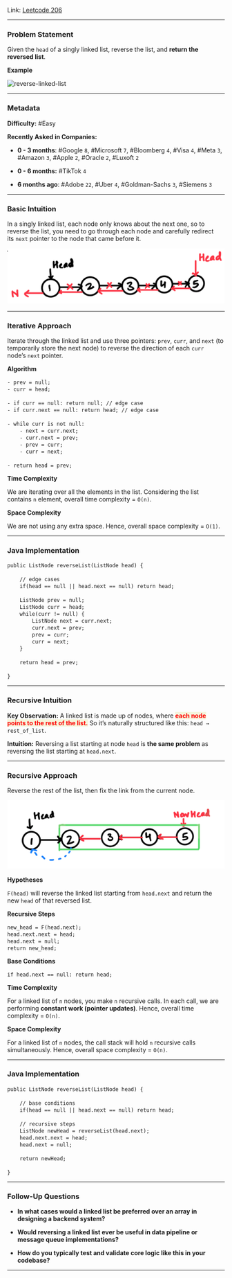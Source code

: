 
Link: [Leetcode 206](https://leetcode.com/problems/reverse-linked-list/description/)

---
### Problem Statement

Given the `head` of a singly linked list, reverse the list, and **return the reversed list**.

**Example**

![reverse-linked-list](https://assets.leetcode.com/uploads/2021/02/19/rev1ex1.jpg)

---
### Metadata

**Difficulty:** #Easy 

**Recently Asked in Companies:**

- **0 - 3 months**: #Google `8`, #Microsoft `7`, #Bloomberg `4`, #Visa `4`, #Meta `3`, #Amazon `3`, #Apple `2`, #Oracle `2`, #Luxoft `2`

- **0 - 6 months:** #TikTok `4`

- **6 months ago**: #Adobe `22`, #Uber `4`, #Goldman-Sachs `3`, #Siemens `3`

---
### Basic Intuition

In a singly linked list, each node only knows about the next one, so to reverse the list, you need to go through each node and carefully redirect its `next` pointer to the node that came before it.

![reverse-linked-list](reverse-linked-list.png)

---
### Iterative Approach

Iterate through the linked list and use three pointers: `prev`, `curr`, and `next` (to temporarily store the next node) to reverse the direction of each `curr` node’s `next` pointer.

**Algorithm**

```
- prev = null;
- curr = head;

- if curr == null: return null; // edge case
- if curr.next == null: return head; // edge case

- while curr is not null:
	- next = curr.next;
	- curr.next = prev;
	- prev = curr;
	- curr = next;

- return head = prev;
```

**Time Complexity**

We are iterating over all the elements in the list. Considering the list contains `n` element, overall time complexity = `O(n)`. 

**Space Complexity**

We are not using any extra space. Hence, overall space complexity = `O(1)`.

---
### Java Implementation

```
public ListNode reverseList(ListNode head) {

	// edge cases
	if(head == null || head.next == null) return head;

	ListNode prev = null;
	ListNode curr = head;
	while(curr != null) {
		ListNode next = curr.next;
		curr.next = prev;
		prev = curr;
		curr = next;
	}

	return head = prev;

}
```

---
### Recursive Intuition

**Key Observation:** A linked list is made up of nodes, where <span style="color:red;font-weight:bold;background:beige">each node points to the rest of the list.</span> So it’s naturally structured like this: `head → rest_of_list`.

**Intuition:** Reversing a list starting at node `head` is **the same problem** as reversing the list starting at `head.next`.

---
### Recursive Approach

Reverse the rest of the list, then fix the link from the current node.

![reverse-linked-list-recursive](reverse-linked-list-recursive.png)

**Hypotheses**

`F(head)` will reverse the linked list starting from `head.next` and return the new `head` of that reversed list.

**Recursive Steps**

```
new_head = F(head.next);
head.next.next = head;
head.next = null;
return new_head;
```

**Base Conditions**

```
if head.next == null: return head;
```

**Time Complexity**

For a linked list of `n` nodes, you make `n` recursive calls. In each call, we are performing **constant work (pointer updates)**. Hence, overall time complexity = `O(n)`.

**Space Complexity**

For a linked list of `n` nodes, the call stack will hold `n` recursive calls simultaneously. Hence, overall space complexity = `O(n)`.

---
### Java Implementation

```
public ListNode reverseList(ListNode head) {

	// base conditions
	if(head == null || head.next == null) return head;

	// recursive steps
	ListNode newHead = reverseList(head.next);
	head.next.next = head;
	head.next = null;

	return newHead;

}
```

---
### Follow-Up Questions

- **In what cases would a linked list be preferred over an array in designing a backend system?**

- **Would reversing a linked list ever be useful in data pipeline or message queue implementations?**

- **How do you typically test and validate core logic like this in your codebase?**

---
